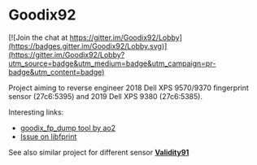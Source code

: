 # Goodix92

[![Join the chat at https://gitter.im/Goodix92/Lobby](https://badges.gitter.im/Goodix92/Lobby.svg)](https://gitter.im/Goodix92/Lobby?utm_source=badge&utm_medium=badge&utm_campaign=pr-badge&utm_content=badge)

Project aiming to reverse engineer 2018 Dell XPS 9570/9370 fingerprint sensor (27c6:5395) and 2019 Dell XPS 9380 (27c6:5385).

Interesting links:

- [goodix_fp_dump tool by ao2](https://gitlab.collabora.com/ao2/goodix_fp_dump)
- [Issue on libfprint](https://gitlab.freedesktop.org/libfprint/libfprint/issues/43)

See also similar project for different sensor [**Validity91**](https://github.com/hmaarrfk/Validity91)
